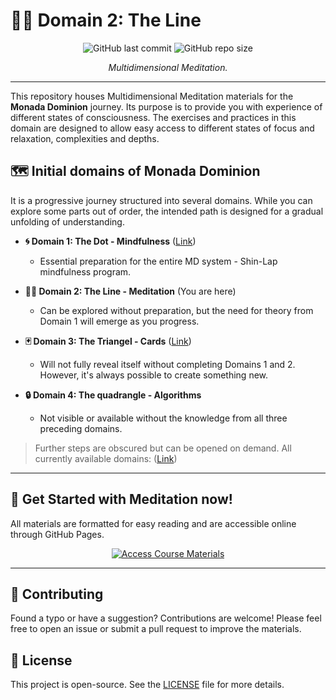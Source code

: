 # 🧘‍♂️ Domain 2: The Line

<p align="center">
  <img src="https://img.shields.io/github/last-commit/monada-dominion/domain_2?style=for-the-badge" alt="GitHub last commit">
  <img src="https://img.shields.io/github/repo-size/monada-dominion/domain_2?style=for-the-badge" alt="GitHub repo size">
</p>

<p align="center">
  <em>Multidimensional Meditation.</em>
</p>

---

This repository houses Multidimensional Meditation materials for the **Monada Dominion** journey. Its purpose is to provide you with experience of different states of consciousness. The exercises and practices in this domain are designed to allow easy access to different states of focus and relaxation, complexities and depths. 

## 🗺️ Initial domains of Monada Dominion

It is a progressive journey structured into several domains. While you can explore some parts out of order, the intended path is designed for a gradual unfolding of understanding.

*   **🌀 Domain 1: The Dot - Mindfulness** (<a href="https://github.com/Monada-Dominion/domain_1">Link</a>)
    *   Essential preparation for the entire MD system - Shin-Lap mindfulness program.

*   **🧘‍♂️ Domain 2: The Line - Meditation** (You are here)
    *   Can be explored without preparation, but the need for theory from Domain 1 will emerge as you progress.

*   **🃏 Domain 3: The Triangel - Cards** (<a href="https://github.com/Monada-Dominion/domain_3">Link</a>)
    *   Will not fully reveal itself without completing Domains 1 and 2. However, it's always possible to create something new.

*   **🔒 Domain 4: The quadrangle - Algorithms**
    *   Not visible or available without the knowledge from all three preceding domains.

> Further steps are obscured but can be opened on demand. All currently available domains: (<a href="https://github.com/Monada-Dominion/domain_3">Link</a>)



---

## 🚀 Get Started with Meditation now!

All materials are formatted for easy reading and are accessible online through GitHub Pages.

<p align="center">
  <a href="https://monada-dominion.github.io/domain_2/index.html">
    <img src="https://img.shields.io/badge/►_Start_the_Course-000000?style=for-the-badge&logo=github&logoColor=white" alt="Access Course Materials">
  </a>
</p>

---

## 🙌 Contributing

Found a typo or have a suggestion? Contributions are welcome! Please feel free to open an issue or submit a pull request to improve the materials.

## 📄 License

This project is open-source. See the [LICENSE](LICENSE) file for more details.
